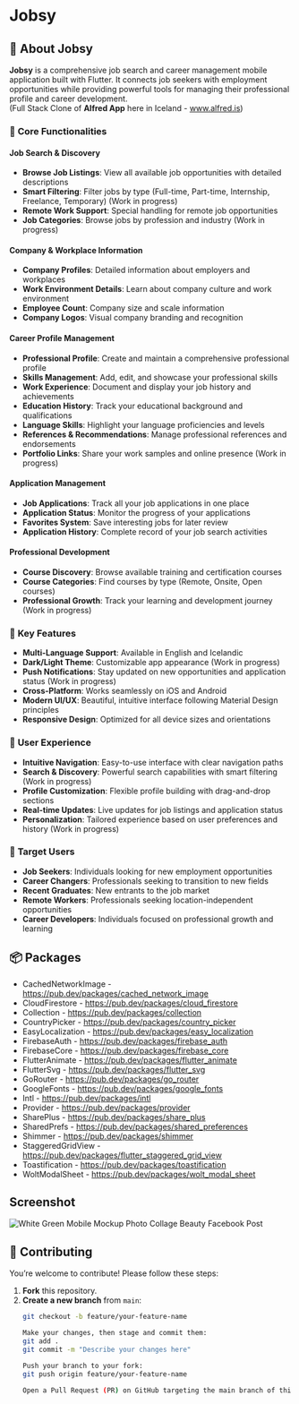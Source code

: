 # Jobsy

## 📱 About Jobsy

**Jobsy** is a comprehensive job search and career management mobile application built with Flutter. It connects job seekers with employment opportunities while providing powerful tools for managing their professional profile and career development. 
<br/>(Full Stack Clone of **Alfred App** here in Iceland - www.alfred.is)

### 🎯 **Core Functionalities**

#### **Job Search & Discovery**
- **Browse Job Listings**: View all available job opportunities with detailed descriptions
- **Smart Filtering**: Filter jobs by type (Full-time, Part-time, Internship, Freelance, Temporary) (Work in progress)
- **Remote Work Support**: Special handling for remote job opportunities
- **Job Categories**: Browse jobs by profession and industry (Work in progress)

#### **Company & Workplace Information**
- **Company Profiles**: Detailed information about employers and workplaces
- **Work Environment Details**: Learn about company culture and work environment
- **Employee Count**: Company size and scale information
- **Company Logos**: Visual company branding and recognition

#### **Career Profile Management**
- **Professional Profile**: Create and maintain a comprehensive professional profile
- **Skills Management**: Add, edit, and showcase your professional skills
- **Work Experience**: Document and display your job history and achievements
- **Education History**: Track your educational background and qualifications
- **Language Skills**: Highlight your language proficiencies and levels
- **References & Recommendations**: Manage professional references and endorsements
- **Portfolio Links**: Share your work samples and online presence (Work in progress)

#### **Application Management**
- **Job Applications**: Track all your job applications in one place
- **Application Status**: Monitor the progress of your applications
- **Favorites System**: Save interesting jobs for later review
- **Application History**: Complete record of your job search activities

#### **Professional Development**
- **Course Discovery**: Browse available training and certification courses
- **Course Categories**: Find courses by type (Remote, Onsite, Open courses)
- **Professional Growth**: Track your learning and development journey (Work in progress)

### 🌟 **Key Features**

- **Multi-Language Support**: Available in English and Icelandic
- **Dark/Light Theme**: Customizable app appearance (Work in progress)
- **Push Notifications**: Stay updated on new opportunities and application status (Work in progress)
- **Cross-Platform**: Works seamlessly on iOS and Android
- **Modern UI/UX**: Beautiful, intuitive interface following Material Design principles
- **Responsive Design**: Optimized for all device sizes and orientations

### 🎨 **User Experience**

- **Intuitive Navigation**: Easy-to-use interface with clear navigation paths
- **Search & Discovery**: Powerful search capabilities with smart filtering (Work in progress)
- **Profile Customization**: Flexible profile building with drag-and-drop sections
- **Real-time Updates**: Live updates for job listings and application status
- **Personalization**: Tailored experience based on user preferences and history (Work in progress)

### 🚀 **Target Users**

- **Job Seekers**: Individuals looking for new employment opportunities
- **Career Changers**: Professionals seeking to transition to new fields
- **Recent Graduates**: New entrants to the job market
- **Remote Workers**: Professionals seeking location-independent opportunities
- **Career Developers**: Individuals focused on professional growth and learning

## :package: Packages
- CachedNetworkImage - https://pub.dev/packages/cached_network_image
- CloudFirestore - https://pub.dev/packages/cloud_firestore
- Collection - https://pub.dev/packages/collection
- CountryPicker - https://pub.dev/packages/country_picker
- EasyLocalization - https://pub.dev/packages/easy_localization
- FirebaseAuth - https://pub.dev/packages/firebase_auth
- FirebaseCore - https://pub.dev/packages/firebase_core
- FlutterAnimate - https://pub.dev/packages/flutter_animate
- FlutterSvg - https://pub.dev/packages/flutter_svg
- GoRouter - https://pub.dev/packages/go_router
- GoogleFonts - https://pub.dev/packages/google_fonts
- Intl - https://pub.dev/packages/intl
- Provider - https://pub.dev/packages/provider
- SharePlus - https://pub.dev/packages/share_plus
- SharedPrefs - https://pub.dev/packages/shared_preferences
- Shimmer - https://pub.dev/packages/shimmer
- StaggeredGridView - https://pub.dev/packages/flutter_staggered_grid_view
- Toastification - https://pub.dev/packages/toastification
- WoltModalSheet - https://pub.dev/packages/wolt_modal_sheet

## Screenshot
![White   Green Mobile Mockup Photo Collage Beauty Facebook Post](https://github.com/user-attachments/assets/2e9d8917-cf18-4dc1-9b8f-ae97e7ce85b0)

## 🤝 Contributing

You’re welcome to contribute! Please follow these steps:

1. **Fork** this repository.
2. **Create a new branch** from `main`:
   ```bash
   git checkout -b feature/your-feature-name

   Make your changes, then stage and commit them:
   git add .
   git commit -m "Describe your changes here"

   Push your branch to your fork:
   git push origin feature/your-feature-name

   Open a Pull Request (PR) on GitHub targeting the main branch of this repo.